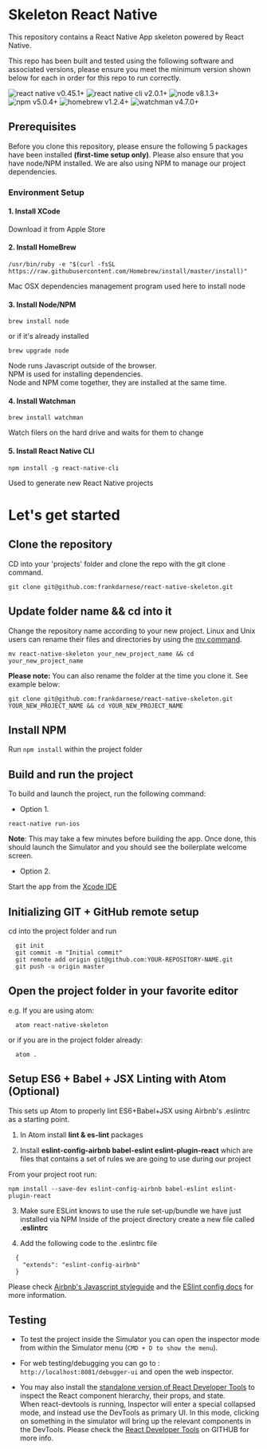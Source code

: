 # Skeleton React Native

This repository contains a React Native App skeleton powered by React Native.

This repo has been built and tested using the following software and associated
versions, please ensure you meet the minimum version shown below for each in
order for this repo to run correctly.

![react native v0.45.1+](https://img.shields.io/badge/react_native-v0.45.1%2B-brightgreen.svg) ![react native cli v2.0.1+](https://img.shields.io/badge/react_native_cli-v2.0.1%2B-brightgreen.svg) ![node v8.1.3+](https://img.shields.io/badge/node-v8.1.3%2B-brightgreen.svg) ![npm v5.0.4+](https://img.shields.io/badge/npm-v5.0.4%2B-brightgreen.svg) ![homebrew v1.2.4+](https://img.shields.io/badge/homebrew-v1.2.4%2B-brightgreen.svg) ![watchman v4.7.0+](https://img.shields.io/badge/watchman-v4.7.0%2B-brightgreen.svg)


## Prerequisites

Before you clone this repository, please ensure the following 5 packages have been installed
<b>(first-time setup only)</b>. Please also ensure that you have node/NPM installed.
We are also using NPM to manage our project dependencies.

### Environment Setup

#### 1. Install XCode

Download it from Apple Store

#### 2. Install HomeBrew

```TXT
/usr/bin/ruby -e "$(curl -fsSL https://raw.githubusercontent.com/Homebrew/install/master/install)"
```
Mac OSX dependencies management program used here to install node

#### 3. Install Node/NPM

```TXT
brew install node
```  
or if it's already installed

```TXT
brew upgrade node
```

Node runs Javascript outside of the browser.<br>
NPM is used for installing dependencies.<br>
Node and NPM come together, they are installed at the same time.

#### 4. Install Watchman

```TXT
brew install watchman
```

Watch filers on the hard drive and waits for them to change

#### 5. Install React Native CLI<br>

```TXT
npm install -g react-native-cli
```

Used to generate new React Native projects

# Let's get started

## Clone the repository

CD into your 'projects' folder and clone the repo with the git clone command.

```TXT
git clone git@github.com:frankdarnese/react-native-skeleton.git
```

## Update folder name && cd into it

Change the repository name according to your new project. Linux and Unix users
can rename their files and directories by using the <a href="https://www.computerhope.com/unix/umv.htm">mv command</a>.<br>

```TXT
mv react-native-skeleton your_new_project_name && cd your_new_project_name
```

<b>Please note:</b> You can also rename the folder at the time you clone it. See example below:

```TXT
git clone git@github.com:frankdarnese/react-native-skeleton.git YOUR_NEW_PROJECT_NAME && cd YOUR_NEW_PROJECT_NAME
```

## Install NPM

Run `npm install` within the project folder

## Build and run the project

To build and launch the project, run the following command:

- Option 1.<br>

```TXT
react-native run-ios
```

<b>Note</b>: This may take a few minutes before building the app. Once done, this should launch the Simulator and you should see the boilerplate welcome screen.<br>

- Option 2.<br>

Start the app from the <a href="https://developer.apple.com/xcode/">Xcode IDE</a>

## Initializing GIT + GitHub remote setup

cd into the project folder and run

```TXT
  git init
  git commit -m "Initial commit"
  git remote add origin git@github.com:YOUR-REPOSITORY-NAME.git
  git push -u origin master
```

## Open the project folder in your favorite editor

e.g. If you are using atom:

```TXT
  atom react-native-skeleton
```
or if you are in the project folder already:

```TXT
  atom .
```

## Setup ES6 + Babel + JSX Linting with Atom (Optional)

This sets up Atom to properly lint ES6+Babel+JSX using Airbnb's .eslintrc as a starting point.

1. In Atom install <b>lint & es-lint</b> packages

2. Install <b>eslint-config-airbnb babel-eslint eslint-plugin-react</b> which are files that contains a set of rules we are going to use during our project

From your project root run:

```TXT
npm install --save-dev eslint-config-airbnb babel-eslint eslint-plugin-react
```


3. Make sure ESLint knows to use the rule set-up/bundle we have just installed via NPM
Inside of the project directory create a new file called <b>.eslintrc</b>

4. Add the following code to the .eslintrc file
```TXT
  {
    "extends": "eslint-config-airbnb"
  }
```

Please check <a href="https://github.com/airbnb/javascript" target="blank">Airbnb's Javascript styleguide</a> and the <a href="http://eslint.org/docs/user-guide/configuring#extending-configuration-files" target="blank">ESlint config docs</a> for more information.

## Testing

- To test the project inside the Simulator you can open the inspector mode from within the Simulator menu (`CMD + D to show the menu`).

- For web testing/debugging you can go to : `http://localhost:8081/debugger-ui` and open the web inspector.

- You may also install the <a href="https://github.com/facebook/react-devtools/tree/master/packages/react-devtools">standalone version of React Developer Tools</a> to inspect the React component hierarchy, their props, and state.<br>
When react-devtools is running, Inspector will enter a special collapsed mode, and instead use the DevTools as primary UI. In this mode, clicking on something in the simulator will bring up the relevant components in the DevTools. Please check the <a href="https://github.com/facebook/react-devtools/tree/master/packages/react-devtools">React Developer Tools</a> on GITHUB for more info.
